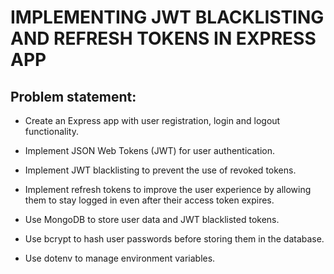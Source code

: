 # IMPLEMENTING JWT BLACKLISTING AND REFRESH TOKENS IN EXPRESS APP
## Problem statement:

- Create an Express app with user registration, login and logout functionality.

- Implement JSON Web Tokens (JWT) for user authentication.

- Implement JWT blacklisting to prevent the use of revoked tokens.

- Implement refresh tokens to improve the user experience by allowing them to stay logged in even after their access token expires.

- Use MongoDB to store user data and JWT blacklisted tokens.

- Use bcrypt to hash user passwords before storing them in the database.

- Use dotenv to manage environment variables.
